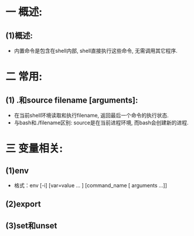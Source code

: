 # 一 概述:
## (1)概述:
- 内置命令是包含在shell内部, shell直接执行这些命令, 无需调用其它程序.

# 二 常用:
## (1) .和source filename [arguments]:
- 在当前shell环境读取和执行filename, 返回最后一个命令的执行状态.
- 与bash和./filename区别: source是在当前进程环境, 而bash会创建新的进程.

# 三 变量相关:
## (1)env
- 格式：env [-i] [var=value ... ] [command_name [ arguments ...]]

## (2)export

## (3)set和unset
